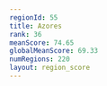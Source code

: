 ```yaml
---
regionId: 55
title: Azores
rank: 36
meanScore: 74.65
globalMeanScore: 69.33
numRegions: 220
layout: region_score
---
```

